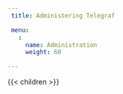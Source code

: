 ```yaml
---
 title: Administering Telegraf

 menu:
   :
     name: Administration
     weight: 60

---
```


{{< children >}}
